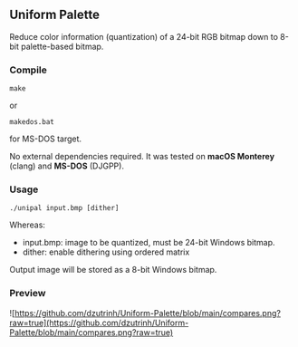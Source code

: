 ## Uniform Palette

Reduce color information (quantization) of a 24-bit RGB bitmap down to 8-bit palette-based bitmap.

### Compile

```
make
```

or 

```
makedos.bat	
```

for MS-DOS target.

No external dependencies required. It was tested on **macOS Monterey** (clang) and **MS-DOS** (DJGPP).

### Usage

```
./unipal input.bmp [dither]
```

Whereas:

* input.bmp: image to be quantized, must be 24-bit Windows bitmap.
* dither: enable dithering using ordered matrix

Output image will be stored as a 8-bit Windows bitmap.

### Preview
![https://github.com/dzutrinh/Uniform-Palette/blob/main/compares.png?raw=true](https://github.com/dzutrinh/Uniform-Palette/blob/main/compares.png?raw=true)
